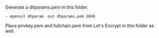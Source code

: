 Generate a dhparams.pem in this folder.

    - openssl dhparam -out dhparams.pem 2048

Place privkey.pem and fullchain.pem from Let's Encrypt in this folder as well.
